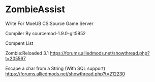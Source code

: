 # ZombieAssist

Write For MoeUB CS:Source Game Server

Compiler By sourcemod-1.9.0-git5952

Compent List

Zombie:Reloaded 3.1 https://forums.alliedmods.net/showthread.php?t=205567

Escape a char from a String (With SQL support) https://forums.alliedmods.net/showthread.php?t=212230